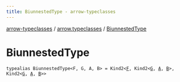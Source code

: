 ```yaml
---
title: BiunnestedType - arrow-typeclasses
---
```


[arrow-typeclasses](../index.html) / [arrow.typeclasses](index.html) / [BiunnestedType](./-biunnested-type.html)

# BiunnestedType

`typealias BiunnestedType<F, G, A, B> = Kind2<`[`F`](-biunnested-type.html#F)`, Kind2<`[`G`](-biunnested-type.html#G)`, `[`A`](-biunnested-type.html#A)`, `[`B`](-biunnested-type.html#B)`>, Kind2<`[`G`](-biunnested-type.html#G)`, `[`A`](-biunnested-type.html#A)`, `[`B`](-biunnested-type.html#B)`>>`